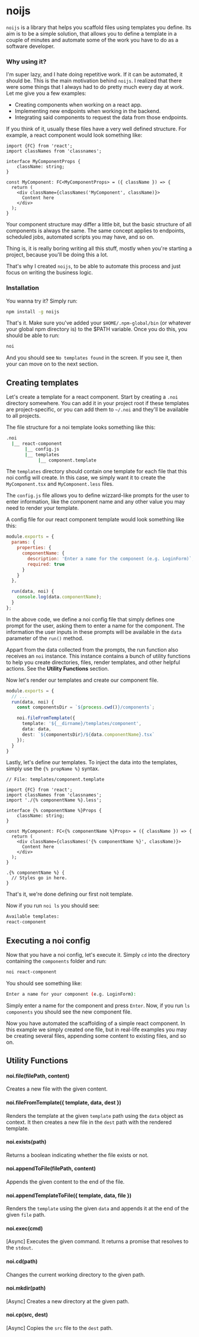 # noijs
`noijs` is a library that helps you scaffold files using templates you define. Its aim is to be a simple solution, that allows you to define a template in a couple of minutes and automate some of the work you have to do as a software developer.

### Why using it?
I'm super lazy, and I hate doing repetitive work. If it can be automated, it should be. This is the main motivation behind `noijs`. I realized that there were some things that I always had to do pretty much every day at work. Let me give you a few examples:

- Creating components when working on a react app.
- Implementing new endpoints when working in the backend.
- Integrating said components to request the data from those endpoints.

If you think of it, usually these files have a very well defined structure. For example, a react component would look something like:

```tsx
import {FC} from 'react';
import classNames from 'classnames';

interface MyComponentProps {
	className: string;
}

const MyComponent: FC<MyComponentProps> = ({ className }) => {
  return (
    <div className={classNames('MyComponent', className)}>
      Content here
    </div>
  );
}
```

Your component structure may differ a little bit, but the basic structure of all components is always the same. The same concept applies to endpoints, scheduled jobs, automated scripts you may have, and so on.

Thing is, it is really boring writing all this stuff, mostly when you're starting a project, because you'll be doing this a lot.

That's why I created `noijs`, to be able to automate this process and just focus on writing the business logic.

### Installation
You wanna try it? Simply run:
```bash
npm install -g noijs
```
That's it. Make sure you've added your `$HOME/.npm-global/bin` (or whatever your global npm directory is) to the $PATH variable. Once you do this, you should be able to run:
```bash
noi
```
And you should see `No templates found` in the screen. If you see it, then your can move on to the next section.

## Creating templates
Let's create a template for a react component. Start by creating a `.noi` directory somewhere. You can add it in your project root if these templates are project-specific, or you can add them to `~/.noi` and they'll be available to all projects.

The file structure for a noi template looks something like this:
```bash
.noi
  |__ react-component
       |__ config.js
       |__ templates
            |__ component.template
```

The `templates` directory should contain one template for each file that this noi config will create. In this case, we simply want it to create the `MyComponent.tsx` and `MyComponent.less` files.

The `config.js` file allows you to define wizzard-like prompts for the user to enter information, like the component name and any other value you may need to render your template.

A config file for our react component template would look something like this:
```js
module.exports = {
  params: {
    properties: {
      componentName: {
        description: 'Enter a name for the component (e.g. LoginForm)`,
        required: true
      }
    }
  },

  run(data, noi) {
    console.log(data.componentName);
  }
};
```

In the above code, we define a noi config file that simply defines one prompt for the user, asking them to enter a name for the component. The information the user inputs in these prompts will be available in the `data` parameter of the `run()` method.

Appart from the data collected from the prompts, the run function also receives an `noi` instance. This instance contains a bunch of utility functions to help you create directories, files, render templates, and other helpful actions. See the **Utility Functions** section.

Now let's render our templates and create our component file.

```ts
module.exports = {
  // ...
  run(data, noi) {
    const componentsDir = `${process.cwd()}/components`;

    noi.fileFromTemplate({
      template: '${__dirname}/templates/component',
      data: data,
      dest: `${componentsDir}/${data.componentName}.tsx`
    });
  }
}
```

Lastly, let's define our templates. To inject the data into the templates, simply use the `{% propName %}` syntax.

```tsx
// File: templates/component.template

import {FC} from 'react';
import classNames from 'classnames';
import './{% componentName %}.less';

interface {% componentName %}Props {
	className: string;
}

const MyComponent: FC<{% componentName %}Props> = ({ className }) => {
  return (
    <div className={classNames('{% componentName %}', className)}>
      Content here
    </div>
  );
}
```

```less
.{% componentName %} {
  // Styles go in here.
}
```

That's it, we're done defining our first noit template.

Now if you run `noi ls` you should see:
```bash
Available templates: 
react-component
```

## Executing a noi config
Now that you have a noi config, let's execute it. Simply `cd` into the directory containing the `components` folder and run:

```bash
noi react-component
```

You should see something like:
```bash
Enter a name for your component (e.g. LoginForm): 
```

Simply enter a name for the component and press `Enter`. Now, if you run `ls components` you should see the new component file.

Now you have automated the scaffolding of a simple react component. In this example we simply created one file, but in real-life examples you may be creating several files, appending some content to existing files, and so on.

## Utility Functions

#### noi.file(filePath, content)
Creates a new file with the given content.

#### noi.fileFromTemplate({ template, data, dest })
Renders the template at the given `template` path using the `data` object as context. It then creates a new file in the `dest` path with the rendered template.

#### noi.exists(path)
Returns a boolean indicating whether the file exists or not.

#### noi.appendToFile(filePath, content)
Appends the given content to the end of the file.

#### noi.appendTemplateToFile({ template, data, file })
Renders the `template` using the given `data` and appends it at the end of the given `file` path.

#### noi.exec(cmd)
[Async] Executes the given command. It returns a promise that resolves to the `stdout`.

#### noi.cd(path)
Changes the current working directory to the given path.

#### noi.mkdir(path)
[Async] Creates a new directory at the given path.

#### noi.cp(src, dest) 
[Async] Copies the `src` file to the `dest` path.